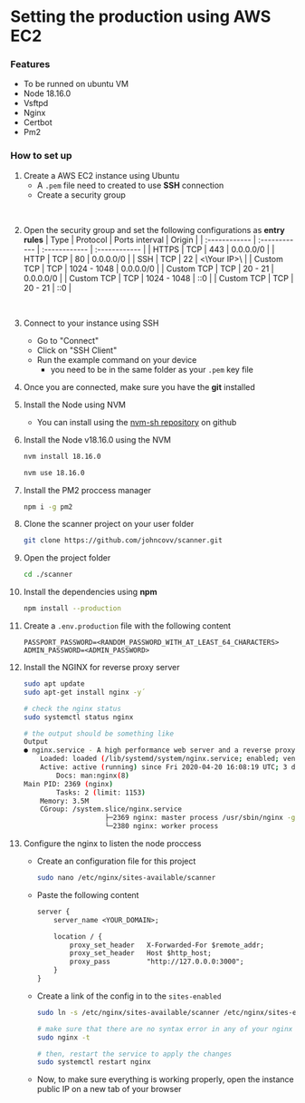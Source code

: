 # Setting the production using AWS EC2

### Features

- To be runned on ubuntu VM
- Node 18.16.0
- Vsftpd
- Nginx
- Certbot
- Pm2

### How to set up

1. Create a AWS EC2 instance using Ubuntu
	- A `.pem` file need to created to use **SSH** connection
	- Create a security group

<br>

2. Open the security group and set the following configurations as
	**entry rules**
	|  Type | Protocol | Ports interval | Origin |
	| :------------ | :------------ | :------------ | :------------ |
	| HTTPS  | TCP | 443 | 0.0.0.0/0 |
	|  HTTP | TCP | 80 | 0.0.0.0/0 |
	| SSH | TCP | 22 | <\Your IP>\ |
	| Custom TCP | TCP | 1024 - 1048 | 0.0.0.0/0 |
	| Custom TCP | TCP | 20 - 21 | 0.0.0.0/0 |
	| Custom TCP | TCP | 1024 - 1048 | ::0 |
	| Custom TCP | TCP | 20 - 21 | ::0 |

<br>

3. Connect to your instance using SSH
	- Go to "Connect"
	- Click on "SSH Client"
	- Run the example command on your device
		- you need to be in the same folder as your `.pem` key file

4. Once you are connected, make sure you have the **git** installed

5. Install the Node using NVM
	- You can install using the [nvm-sh repository](https://github.com/nvm-sh/nvm)
	on github

6. Install the Node v18.16.0 using the NVM
	```bash
	nvm install 18.16.0

	nvm use 18.16.0
	```

7. Install the PM2 proccess manager
	```bash
	npm i -g pm2
	```

8. Clone the scanner project on your user folder
	```bash
	git clone https://github.com/johncovv/scanner.git
	```
9. Open the project folder
	```bash
	cd ./scanner
	```

10. Install the dependencies using **npm**
	```bash
	npm install --production
	```

11. Create a `.env.production` file with the following content
	```.env
	PASSPORT_PASSWORD=<RANDOM_PASSWORD_WITH_AT_LEAST_64_CHARACTERS>
	ADMIN_PASSWORD=<ADMIN_PASSWORD>
	```

12. Install the NGINX for reverse proxy server
	```bash
	sudo apt update
	sudo apt-get install nginx -y´

	# check the nginx status
	sudo systemctl status nginx

	# the output should be something like
	Output
	● nginx.service - A high performance web server and a reverse proxy server
		Loaded: loaded (/lib/systemd/system/nginx.service; enabled; vendor preset: enabled)
		Active: active (running) since Fri 2020-04-20 16:08:19 UTC; 3 days ago
			Docs: man:nginx(8)
	Main PID: 2369 (nginx)
			Tasks: 2 (limit: 1153)
		Memory: 3.5M
		CGroup: /system.slice/nginx.service
						├─2369 nginx: master process /usr/sbin/nginx -g daemon on; master_process on;
						└─2380 nginx: worker process
	```

13. Configure the nginx to listen the node proccess
	- Create an configuration file for this project
		```bash
		sudo nano /etc/nginx/sites-available/scanner
		```
	- Paste the following content
		```txt
		server {
			server_name <YOUR_DOMAIN>;

			location / {
				proxy_set_header   X-Forwarded-For $remote_addr;
				proxy_set_header   Host $http_host;
				proxy_pass         "http://127.0.0.0:3000";
			}
		}
		```
	- Create a link of the config in to the `sites-enabled`
		```bash
		sudo ln -s /etc/nginx/sites-available/scanner /etc/nginx/sites-enabled/

		# make sure that there are no syntax error in any of your nginx files
		sudo nginx -t

		# then, restart the service to apply the changes
		sudo systemctl restart nginx
		```
	- Now, to make sure everything is working properly, open the instance public
	IP on a new tab of your browser




